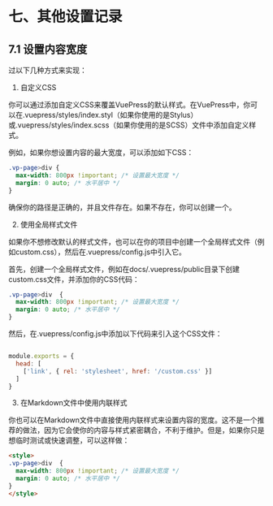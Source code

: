 

# 七、其他设置记录
## 7.1 设置内容宽度
过以下几种方式来实现：

1. 自定义CSS

你可以通过添加自定义CSS来覆盖VuePress的默认样式。在VuePress中，你可以在.vuepress/styles/index.styl（如果你使用的是Stylus）或.vuepress/styles/index.scss（如果你使用的是SCSS）文件中添加自定义样式。

例如，如果你想设置内容的最大宽度，可以添加如下CSS：

```css
.vp-page>div {
  max-width: 800px !important; /* 设置最大宽度 */
  margin: 0 auto; /* 水平居中 */
}
```

确保你的路径是正确的，并且文件存在。如果不存在，你可以创建一个。

2. 使用全局样式文件

如果你不想修改默认的样式文件，也可以在你的项目中创建一个全局样式文件（例如custom.css），然后在.vuepress/config.js中引入它。

首先，创建一个全局样式文件，例如在docs/.vuepress/public目录下创建custom.css文件，并添加你的CSS代码：

```css
.vp-page>div  {
  max-width: 800px !important; /* 设置最大宽度 */
  margin: 0 auto; /* 水平居中 */
}
```

然后，在.vuepress/config.js中添加以下代码来引入这个CSS文件：

```js

module.exports = {
  head: [
    ['link', { rel: 'stylesheet', href: '/custom.css' }]
  ]
}
```

3. 在Markdown文件中使用内联样式

你也可以在Markdown文件中直接使用内联样式来设置内容的宽度。这不是一个推荐的做法，因为它会使你的内容与样式紧密耦合，不利于维护。但是，如果你只是想临时测试或快速调整，可以这样做：

```html
<style>
.vp-page>div  {
  max-width: 800px !important; /* 设置最大宽度 */
  margin: 0 auto; /* 水平居中 */
}
</style>
```